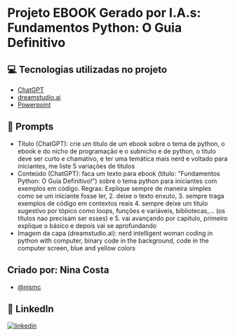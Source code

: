 
# Projeto EBOOK Gerado por I.A.s: Fundamentos Python: O Guia Definitivo






## 💻 Tecnologias utilizadas no projeto

 - [ChatGPT](https://chat.openai.com)
 - [dreamstudio.ai](https://beta.dreamstudio.ai/generate)
 - [Powerpoint](https://www.microsoft.com/pt-br/microsoft-365/powerpoint)


## 🧠 Prompts 

- Título (ChatGPT): crie um titulo de um ebook sobre o tema de python, o ebook e do nicho de programação e o subnicho e de python, o titulo deve ser curto e chamativo, e ter uma temática mais nerd e voltado para iniciantes, me liste 5 variações de titulos
- Conteúdo (ChatGPT): faca um texto para ebook (titulo: "Fundamentos Python: O Guia Definitivo!") sobre o tema python para iniciantes com exemplos em código. Regras: Explique sempre de maneira simples como se um iniciante fosse ler, 2. deixe o texto enxuto, 3. sempre traga exemplos de código em contextos reais 4. sempre deixe um titulo sugestivo por tópico como loops, funções e variáveis, bibliotecas,... (os títulos nao precisam ser esses) e 5. vai avançando por capitulo, primeiro explique o básico e depois vai se aprofundando
- Imagem da capa (dreamstudio.ai): nerd intelligent woman coding in python with computer, binary code in the background, code in the computer screen, blue and yellow colors


## Criado por: Nina Costa

- [@nismc](https://www.github.com/nismc)


## 🔗 LinkedIn
[![linkedin](https://img.shields.io/badge/linkedin-0A66C2?style=for-the-badge&logo=linkedin&logoColor=white)](https://www.linkedin.com/in/ninacosta1//)


